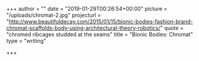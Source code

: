 +++
author = ""
date = "2019-01-29T00:26:54+00:00"
picture = "/uploads/chromat-2.jpg"
projecturl = "http://www.beautifuldecay.com/2015/01/15/bionic-bodies-fashion-brand-chromat-scaffolds-body-using-architectural-theory-robotics/"
quote = "chromed ribcages studded at the seams"
title = "Bionic Bodies: Chromat"
type = "writing"

+++
